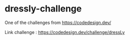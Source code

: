 # dressly-challenge

One of the challenges from https://codedesign.dev/

Link challenge : https://codedesign.dev/challenge/dressLy

